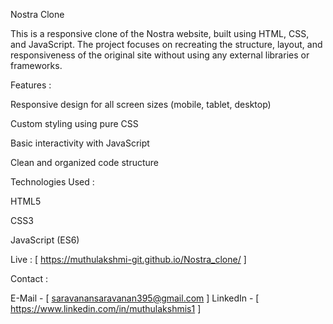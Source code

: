 Nostra Clone

This is a responsive clone of the Nostra website, built using HTML, CSS, and JavaScript.
The project focuses on recreating the structure, layout, and responsiveness of the original site without using any external libraries or frameworks.


Features :

Responsive design for all screen sizes (mobile, tablet, desktop)

Custom styling using pure CSS

Basic interactivity with JavaScript

Clean and organized code structure


Technologies Used :

HTML5

CSS3

JavaScript (ES6)

Live : [ https://muthulakshmi-git.github.io/Nostra_clone/ ]

Contact :

E-Mail - [ saravanansaravanan395@gmail.com ]
LinkedIn - [ https://www.linkedin.com/in/muthulakshmis1 ]
